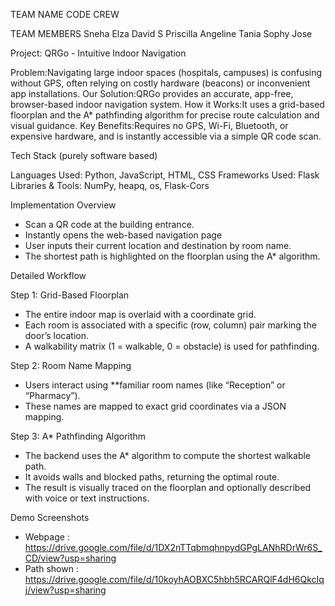 TEAM NAME
CODE CREW

TEAM MEMBERS
Sneha Elza David
S Priscilla Angeline
Tania Sophy Jose

Project: QRGo - Intuitive Indoor Navigation

Problem:Navigating large indoor spaces (hospitals, campuses) is confusing without GPS, often relying on costly hardware (beacons) or inconvenient 
app installations.
Our Solution:QRGo provides an accurate, app-free, browser-based indoor navigation system.
How it Works:It uses a grid-based floorplan and the A* pathfinding algorithm for precise route calculation and visual guidance.
Key Benefits:Requires no GPS, Wi-Fi, Bluetooth, or expensive hardware, and is instantly accessible via a simple QR code scan.

Tech Stack (purely software based)

Languages Used: Python, JavaScript, HTML, CSS
Frameworks Used: Flask 
Libraries & Tools: NumPy, heapq, os, Flask-Cors 

Implementation Overview

- Scan a QR code at the building entrance.
- Instantly opens the web-based navigation page
- User inputs their current location and destination by room name.
- The shortest path is highlighted on the floorplan using the A* algorithm.

Detailed Workflow

Step 1: Grid-Based Floorplan
- The entire indoor map is overlaid with a coordinate grid.
- Each room is associated with a specific (row, column) pair marking the door’s location.
- A walkability matrix (1 = walkable, 0 = obstacle) is used for pathfinding.

Step 2: Room Name Mapping
- Users interact using **familiar room names (like “Reception” or “Pharmacy”).
- These names are mapped to exact grid coordinates via a JSON mapping.

Step 3: A* Pathfinding Algorithm
- The backend uses the A* algorithm to compute the shortest walkable path.
- It avoids walls and blocked paths, returning the optimal route.
- The result is visually traced on the floorplan and optionally described with voice or text instructions.


Demo Screenshots
- Webpage    : https://drive.google.com/file/d/1DX2nTTqbmqhnpydGPgLANhRDrWr6S_CD/view?usp=sharing
- Path shown : https://drive.google.com/file/d/10koyhAOBXC5hbh5RCARQlF4dH6QkcIqj/view?usp=sharing


